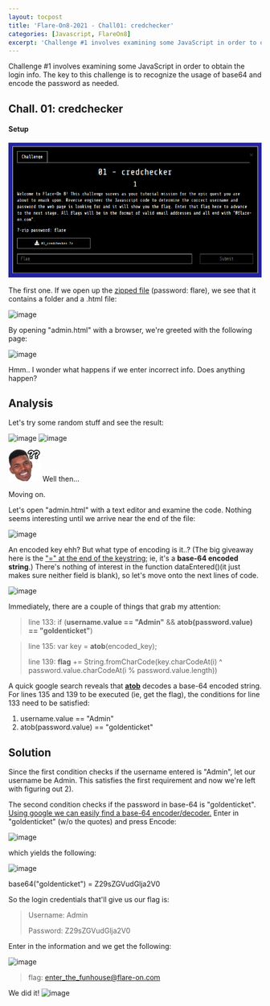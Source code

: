```yaml
---
layout: tocpost
title: 'Flare-On8-2021 - Chall01: credchecker'
categories: [Javascript, FlareOn8]
excerpt: 'Challenge #1 involves examining some JavaScript in order to obtain the login info. The key to this challenge is to recognize the usage of base64 and encode the password as needed.'
---
```

<div class = "myWay">
    <p>
        Challenge #1 involves examining some JavaScript in order to obtain the login info. The key to this challenge is to recognize the usage of base64 and encode the password as needed. </p>
</div>

## Chall. 01: credchecker
#### Setup

![](/images/credchecker.png)

The first one. If we open up the [zipped file](https://github.com/mibho/mibho.github.io/raw/master/attachments/01_credchecker.7z) (password: flare), we see that it contains a folder and a .html file:

![image](https://user-images.githubusercontent.com/86342821/139359072-8dbf2451-edb7-4e58-8d51-34d09f4580bd.png)

By opening "admin.html" with a browser, we're greeted with the following page:

![image](https://user-images.githubusercontent.com/86342821/139359310-be14c1a8-2e85-4b96-a36d-3a20375c55e6.png)

Hmm.. I wonder what happens if we enter incorrect info. Does anything happen? 

## Analysis

Let's try some random stuff and see the result:

![image](https://user-images.githubusercontent.com/86342821/141454109-2efafbad-2a63-4429-8b04-b1ba53751737.png)
![image](https://user-images.githubusercontent.com/86342821/141454237-c7aa6bf2-178c-4bbb-ba42-f0f84062d740.png)

![](/images/nickyoung.png) Well then...

Moving on. 

Let's open "admin.html" with a text editor and examine the code. Nothing seems interesting until we arrive near the end of the file: 

![image](https://user-images.githubusercontent.com/86342821/141455512-83d2db0f-15ea-4456-991d-78c8409bb931.png)

An encoded key ehh? But what type of encoding is it..?
(The big giveaway here is the ["=" at the end of the keystring](https://stackoverflow.com/questions/6916805/why-does-a-base64-encoded-string-have-an-sign-at-the-end); ie, it's a **base-64 encoded string**.) There's nothing of interest in the function dataEntered()(it just makes sure neither field is blank), so let's move onto the next lines of code. 

![image](https://user-images.githubusercontent.com/86342821/141476109-d0f07a97-f74f-43df-8f33-e3cb6c23b71b.png)

Immediately, there are a couple of things that grab my attention:

> line 133: if (**username.value == "Admin"** && **atob(password.value) == "goldenticket"**)

> line 135: var key = **atob**(encoded_key);
> 
> line 139: **flag** += String.fromCharCode(key.charCodeAt(i) ^ password.value.charCodeAt(i % password.value.length))

A quick google search reveals that **[atob](https://developer.mozilla.org/en-US/docs/Web/API/atob)** decodes a base-64 encoded string. For lines 135 and 139 to be executed (ie, get the flag), the conditions for line 133 need to be satisfied:

1. username.value == "Admin"
2. atob(password.value) == "goldenticket"

## Solution

Since the first condition checks if the username entered is "Admin", let our username be Admin. This satisfies the first requirement and now we're left with figuring out 2). 

The second condition checks if the password in base-64 is "goldenticket". [Using google we can easily find a base-64 encoder/decoder.](https://www.base64encode.org/) 
Enter in "goldenticket" (w/o the quotes) and press Encode:

![image](https://user-images.githubusercontent.com/86342821/141507539-e2db0aa0-3ec8-4eef-a08e-78ebdaac865e.png)

which yields the following:

![image](https://user-images.githubusercontent.com/86342821/141507626-51db2aba-c10b-4b70-a970-b0788b1c328b.png)


base64("goldenticket") = Z29sZGVudGlja2V0

So the login credentials that'll give us our flag is:

> Username: Admin
> 
> Password: Z29sZGVudGlja2V0


Enter in the information and we get the following:

![image](https://user-images.githubusercontent.com/86342821/141509735-a00de4f1-b253-46db-8184-88ed3ae1e834.png)

>flag: enter_the_funhouse@flare-on.com

We did it! ![image](https://mibho.github.io/images/peepoteethsmile.png)


